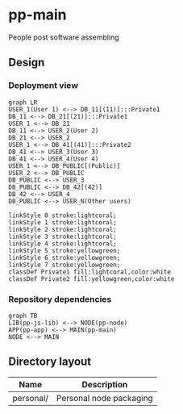 # pp-main
People post software assembling 

## Design
### Deployment view
```mermaid
graph LR
USER_1(User 1) <--> DB_11[(11)]:::Private1
DB_11 <--> DB_21[(21)]:::Private1
USER_1 <--> DB_21
DB_11 <--> USER_2(User 2)
DB_21 <--> USER_2
USER_1 <--> DB_41[(41)]:::Private2
DB_41 <--> USER_3(User 3)
DB_41 <--> USER_4(User 4)
USER_1 <--> DB_PUBLIC[(Public)]
USER_2 <--> DB_PUBLIC
DB_PUBLIC <--> USER_3
DB_PUBLIC <--> DB_42[(42)]
DB_42 <--> USER_4
DB_PUBLIC <--> USER_N(Other users)

linkStyle 0 stroke:lightcoral;
linkStyle 1 stroke:lightcoral;
linkStyle 2 stroke:lightcoral;
linkStyle 3 stroke:lightcoral;
linkStyle 4 stroke:lightcoral;
linkStyle 5 stroke:yellowgreen;
linkStyle 6 stroke:yellowgreen;
linkStyle 7 stroke:yellowgreen;
classDef Private1 fill:lightcoral,color:white
classDef Private2 fill:yellowgreen,color:white
```

### Repository dependencies
```mermaid
graph TB
LIB(pp-js-lib) <--> NODE(pp-node)
APP(pp-app) <--> MAIN(pp-main)
NODE <--> MAIN
```

## Directory layout

| Name                         | Description                                   |
|------------------------------|-----------------------------------------------|
| personal/                    | Personal node packaging                       |

